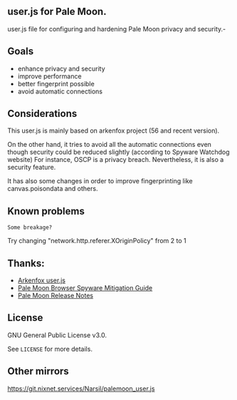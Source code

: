 ## user.js for Pale Moon.

user.js file for configuring and hardening Pale Moon privacy and security.-

## Goals

* enhance privacy and security
* improve performance
* better fingerprint possible
* avoid automatic connections


## Considerations

This user.js is mainly based on arkenfox project (56 and recent version). 


On the other hand, it tries to avoid all the automatic connections even though security could be reduced slightly (according to Spyware Watchdog website) For instance, OSCP is a privacy breach. Nevertheless, it is also a security feature.


It has also some changes in order to improve fingerprinting like canvas.poisondata and others.

## Known problems

`Some breakage?`

Try changing "network.http.referer.XOriginPolicy" from 2 to 1


## Thanks:

* [Arkenfox user.js](https://github.com/arkenfox/user.js)
* [Pale Moon Browser Spyware Mitigation Guide](https://spyware.neocities.org/guides/palemoon.html)
* [Pale Moon Release Notes](https://www.palemoon.org/releasenotes.shtml)

## License

GNU General Public License v3.0.

See `LICENSE` for more details.

## Other mirrors

https://git.nixnet.services/Narsil/palemoon_user.js